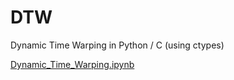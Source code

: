 # DTW
Dynamic Time Warping in Python / C (using ctypes)

[Dynamic_Time_Warping.ipynb](https://github/ricardodeazambuja/DTW/blob/master/Dynamic_Time_Warping.ipynb)

